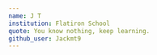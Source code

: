 ```yaml
---
name: J T
institution: Flatiron School
quote: You know nothing, keep learning.
github_user: Jackmt9
---
```

